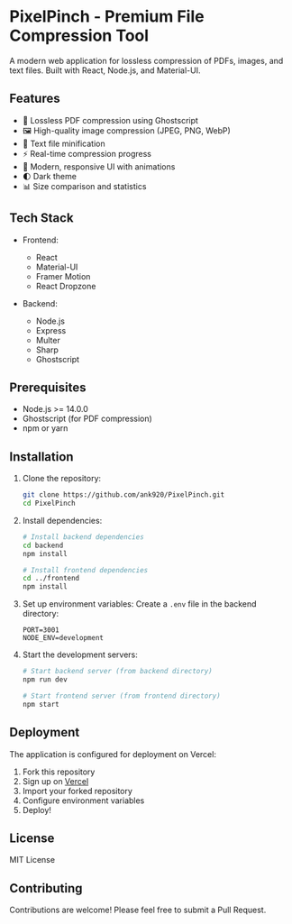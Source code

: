 # PixelPinch - Premium File Compression Tool

A modern web application for lossless compression of PDFs, images, and text files. Built with React, Node.js, and Material-UI.

## Features

- 🎯 Lossless PDF compression using Ghostscript
- 🖼️ High-quality image compression (JPEG, PNG, WebP)
- 📝 Text file minification
- ⚡ Real-time compression progress
- 🎨 Modern, responsive UI with animations
- 🌓 Dark theme
- 📊 Size comparison and statistics

## Tech Stack

- Frontend:
  - React
  - Material-UI
  - Framer Motion
  - React Dropzone

- Backend:
  - Node.js
  - Express
  - Multer
  - Sharp
  - Ghostscript

## Prerequisites

- Node.js >= 14.0.0
- Ghostscript (for PDF compression)
- npm or yarn

## Installation

1. Clone the repository:
   ```bash
   git clone https://github.com/ank920/PixelPinch.git
   cd PixelPinch
   ```

2. Install dependencies:
   ```bash
   # Install backend dependencies
   cd backend
   npm install

   # Install frontend dependencies
   cd ../frontend
   npm install
   ```

3. Set up environment variables:
   Create a `.env` file in the backend directory:
   ```
   PORT=3001
   NODE_ENV=development
   ```

4. Start the development servers:
   ```bash
   # Start backend server (from backend directory)
   npm run dev

   # Start frontend server (from frontend directory)
   npm start
   ```

## Deployment

The application is configured for deployment on Vercel:

1. Fork this repository
2. Sign up on [Vercel](https://vercel.com)
3. Import your forked repository
4. Configure environment variables
5. Deploy!

## License

MIT License

## Contributing

Contributions are welcome! Please feel free to submit a Pull Request. 